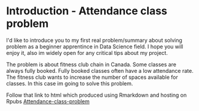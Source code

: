 # Introduction - Attendance class problem

I'd like to introduce you to my first real problem/summary about solving problem as a beginner apprentince in Data Science field.
I hope you will enjoy it, also im widely open for any critical tips about my project.

The problem is about fitness club chain in Canada. Some classes are always fully booked. Fully booked classes often have a low attendance rate. The fitness club wants to increase the number of spaces available for classes. 
In this case im going to solve this problem.

Follow that link to html which produced using Rmarkdown and hosting on Rpubs [Attendance-class-problem](https://rpubs.com/Radko99/Attendance)
